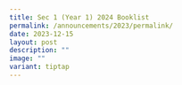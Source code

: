```yaml
---
title: Sec 1 (Year 1) 2024 Booklist
permalink: /announcements/2023/permalink/
date: 2023-12-15
layout: post
description: ""
image: ""
variant: tiptap
---
```

